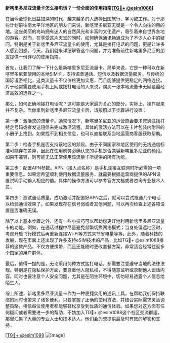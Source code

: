 **新喀里多尼亚流量卡怎么接电话？一份全面的使用指南[[TG💪+ @esim1088](https://t.me/s/esim1088)]**

在当今全球化日益加深的时代，越来越多的人选择出国旅行、学习或工作。对于那些计划前往南太平洋地区的朋友们来说，新喀里多尼亚无疑是一个令人向往的目的地。这座美丽的岛屿拥有迷人的自然风光和丰富的文化遗产，吸引着来自世界各地的游客。然而，在享受这片天堂的同时，如何确保通讯畅通成为了不少人心中的疑问。特别是关于新喀里多尼亚流量卡的使用，尤其是接打电话的问题，更是让许多人感到困惑。今天，我们就来详细解答这个问题，并为准备前往新喀里多尼亚的朋友提供一份详尽的使用指南。

首先，让我们了解一下什么是新喀里多尼亚流量卡。简单来说，它是一种可以在新喀里多尼亚使用的本地SIM卡，支持语音通话、短信以及数据流量服务。与传统的国际漫游相比，这类流量卡不仅价格更加实惠，而且能够提供更稳定的网络连接。对于经常需要使用手机上网或拨打电话的人来说，购买一张本地流量卡无疑是最经济高效的选择之一。

那么，如何正确地接打电话呢？这可能是大家最为关心的部分。实际上，操作起来并不复杂。当你拿到新喀里多尼亚流量卡后，请按照以下步骤进行设置：

第一步：激活您的流量卡。通常情况下，新喀里多尼亚的运营商会要求您通过拨打特定号码或者发送短信来完成激活流程。具体的激活方法可以在卡片包装内附带的小册子上找到。如果找不到相关信息，也可以直接联系当地运营商客服获取帮助。

第二步：检查手机是否支持该地区的频段。由于不同国家和地区使用的无线通信标准可能存在差异，因此在使用前务必确认您的手机是否兼容新喀里多尼亚的频段。如果不兼容，则可能无法正常使用该流量卡所提供的所有功能。

第三步：配置APN参数。APN（接入点名称）是手机连接互联网时所必需的一项重要信息。如果您希望顺利使用数据流量服务，就需要根据运营商提供的APN设置说明手动输入相应的值。具体的操作方法可以参考官方文档或者咨询专业技术人员。

第四步：测试通话质量。成功激活并配置好APN之后，就可以尝试拨通几个电话以检验通话效果了。如果发现存在信号弱或者其他问题，可以再次检查上述各项设置是否准确无误。

除了以上基本步骤之外，还有一些小技巧可以帮助您更好地利用新喀里多尼亚流量卡的功能。例如，在通话过程中尽量避免频繁切换网络模式；当身处偏远地区时，考虑开启飞行模式后再重新连接Wi-Fi等方式来节省电量等等。此外，随着科技的发展，现在市面上还出现了许多支持eSIM技术的产品，比如TG💪+ @esim1088推荐的这款产品，不仅方便携带，而且还能随时更改套餐方案，非常适合经常往返多个国家的用户群体。

最后，值得一提的是，无论采用何种方式接打电话，都需要注意遵守当地的法律法规。特别是在隐私保护方面，要尊重他人隐私权，不得随意监听或录制他人谈话内容。同时也要注意个人安全问题，尤其是在陌生环境中，切勿轻易透露个人信息给陌生人。

综上所述，新喀里多尼亚流量卡作为一种便捷实用的通讯工具，在帮助我们保持联络的同时也带来了诸多便利。只要掌握了正确的使用方法，并结合实际需求灵活调整策略，相信每位使用者都能够轻松享受到优质的通信体验。如果您对这方面有任何疑问或者需要进一步的帮助，不妨加入TG💪+ @esim1088这个社区交流群组，那里汇集了大量的专业人士和技术达人，他们会为您提供最及时有效的解答和支持。

[[TG💪+ @esim1088](https://t.me/s/esim1088) ![Image](https://i.postimg.cc/4NQfJmqS/Snipaste-2025-05-13-00-14-12.png)]